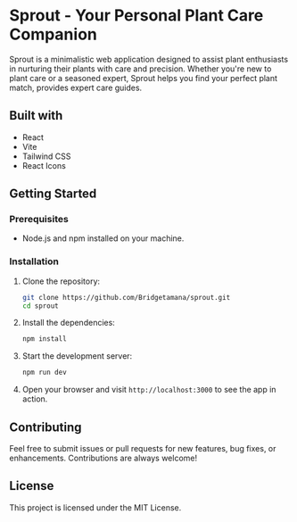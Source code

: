 # Sprout - Your Personal Plant Care Companion

Sprout is a minimalistic web application designed to assist plant enthusiasts in nurturing their plants with care and precision. Whether you're new to plant care or a seasoned expert, Sprout helps you find your perfect plant match, provides expert care guides.

## Built with
- React
- Vite
- Tailwind CSS
- React Icons

## Getting Started

### Prerequisites
- Node.js and npm installed on your machine.

### Installation
1. Clone the repository:
   ```bash
   git clone https://github.com/Bridgetamana/sprout.git
   cd sprout
   ```

2. Install the dependencies:
   ```bash
   npm install
   ```

3. Start the development server:
   ```bash
   npm run dev
   ```

4. Open your browser and visit `http://localhost:3000` to see the app in action.


## Contributing
Feel free to submit issues or pull requests for new features, bug fixes, or enhancements. Contributions are always welcome!

## License
This project is licensed under the MIT License.